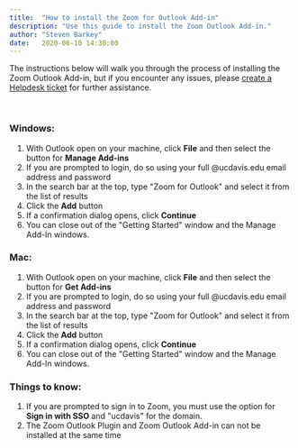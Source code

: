 ```yaml
---
title:  "How to install the Zoom for Outlook Add-in"
description: "Use this guide to install the Zoom Outlook Add-in."
author: "Steven Barkey"
date:   2020-06-10 14:30:00
---
```

<p>The instructions below will walk you through the process of installing the Zoom Outlook Add-in, but if you encounter any issues, please <a class="external-link" href="https://caeshelp.ucdavis.edu" target="_blank">create a Helpdesk ticket</a> for further assistance.</p>
<br />

<h3>Windows:</h3>
<ol style="PADDING-LEFT: 30px">
  <li>With Outlook open on your machine, click <b>File</b> and then select the button for <b>Manage Add-ins</b></li>
  <li>If you are prompted to login, do so using your full @ucdavis.edu email address and password</li>
  <li>In the search bar at the top, type "Zoom for Outlook" and select it from the list of results</li>
  <li>Click the <b>Add</b> button</li>
  <li>If a confirmation dialog opens, click <b>Continue</b></li>
  <li>You can close out of the "Getting Started" window and the Manage Add-In windows.</li>
</ol>

<h3>Mac:</h3>
<ol style="PADDING-LEFT: 30px">
  <li>With Outlook open on your machine, click <b>File</b> and then select the button for <b>Get Add-ins</b></li>
  <li>If you are prompted to login, do so using your full @ucdavis.edu email address and password</li>
  <li>In the search bar at the top, type "Zoom for Outlook" and select it from the list of results</li>
  <li>Click the <b>Add</b> button</li>
  <li>If a confirmation dialog opens, click <b>Continue</b></li>
  <li>You can close out of the "Getting Started" window and the Manage Add-In windows.</li>
</ol>

<h3>Things to know:</h3>
<ol style="PADDING-LEFT: 30px">
  <li>If you are prompted to sign in to Zoom, you must use the option for <b>Sign in with SSO</b> and "ucdavis" for the domain.</li>
  <li>The Zoom Outlook Plugin and Zoom Outlook Add-in can not be installed at the same time</li>
</ol>
